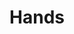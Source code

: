 ---
pid: LLG96
title: Hands
location_transcription: Old City
zipcode: NJ08033
outside_phl: Haddonfield NJ
neighborhood: 
age: '14'
age_range: 13-19
instagram: 
image_file_name: LLG_96.jpg
proposal_transcription: An open hand held up in protest
topic: Human Rights,Inequality,Politics,Social Justice,Freedom
topic_summary: 0, 0, 0, 0, 0
type: Sculpture Statue,Protest
keywords_other: hand, hands up don't shoot
credit: Corinne Oleary Lee
image_labels: 
twitter: 
facebook: 
permalink: "/monuments/llg96/"
layout: item-page
---